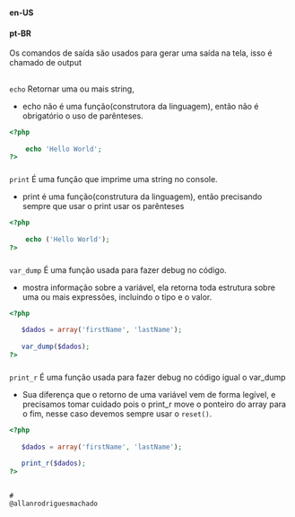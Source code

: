 #                

#### en-US


#### pt-BR
Os comandos de saída são usados para gerar uma saída na tela, isso é chamado de output

##

`echo` Retornar uma ou mais string, 
* echo não é uma função(construtora da linguagem), então não é obrigatório o uso de parênteses.
```php
<?php
    
    echo 'Hello World';
?>
```

###

`print` É uma função que imprime uma string no console.
* print é uma função(construtura da linguagem), então precisando sempre que usar o print usar os parênteses
```php
<?php
    
    echo ('Hello World');
?>
```

###

`var_dump` É uma função usada para fazer debug no código.
* mostra informação sobre a variável, ela retorna toda estrutura sobre uma ou mais expressões, incluindo o tipo e o valor.

```php
<?php
    
   $dados = array('firstName', 'lastName');
   
   var_dump($dados);
?>
```

###

`print_r` É uma função usada para fazer debug no código igual o var_dump
* Sua diferença que o retorno de uma variável vem de forma legível, e precisamos tomar cuidado pois o print_r move o ponteiro 
do array para o fim, nesse caso devemos sempre usar o `reset()`.
  
```php
<?php
    
   $dados = array('firstName', 'lastName');
   
   print_r($dados);
?>
```
```

#
@allanrodriguesmachado